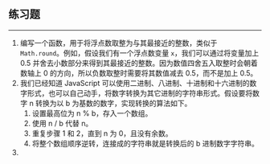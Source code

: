 ## 练习题

---

1. 编写一个函数，用于将浮点数取整为与其最接近的整数，类似于 `Math.round`。例如，假设我们有一个浮点数变量 `x`，我们可以通过将变量加上 0.5 并舍去小数部分来得到其最接近的整数。因为数值四舍五入取整时会朝着数轴上 0 的方向，所以负数取整时需要将其数值减去 0.5，而不是加上 0.5。
2. 我们已经知道 JavaScript 可以使用二进制、八进制、十进制和十六进制的数字形式，也可以自己动手，将数字转换为其它进制的字符串形式。假设要将数字 n 转换为以 b 为基数的数字，实现转换的算法如下。
   1. 设置最高位为 n % b，存入一个数组。
   2. 使用 n / b 代替 n。
   3. 重复步骤 1 和 2，直到 n 为 0，且没有余数。
   4. 将整个数组顺序逆转，连接成的字符串就是转换后的 b 进制数字字符串。
3. 

